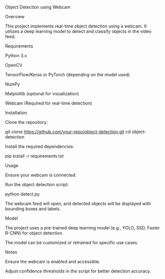 Object Detection using Webcam

Overview

This project implements real-time object detection using a webcam. It utilizes a deep learning model to detect and classify objects in the video feed.

Requirements

Python 3.x

OpenCV

TensorFlow/Keras or PyTorch (depending on the model used)

NumPy

Matplotlib (optional for visualization)

Webcam (Required for real-time detection)

Installation

Clone the repository:

git clone https://github.com/your-repo/object-detection.git
cd object-detection

Install the required dependencies:

pip install -r requirements.txt

Usage

Ensure your webcam is connected.

Run the object detection script:

python detect.py

The webcam feed will open, and detected objects will be displayed with bounding boxes and labels.

Model

The project uses a pre-trained deep learning model (e.g., YOLO, SSD, Faster R-CNN) for object detection.

The model can be customized or retrained for specific use cases.

Notes

Ensure the webcam is enabled and accessible.

Adjust confidence thresholds in the script for better detection accuracy.
